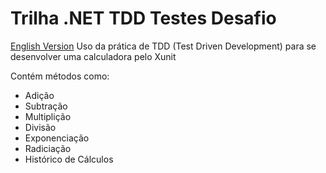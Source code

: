 # Trilha .NET TDD Testes Desafio

[English Version](en-US.md)
Uso da prática de TDD (Test Driven Development) para se desenvolver uma calculadora pelo Xunit

Contém métodos como:

- Adição
- Subtração
- Multiplição
- Divisão
- Exponenciação
- Radiciação
- Histórico de Cálculos